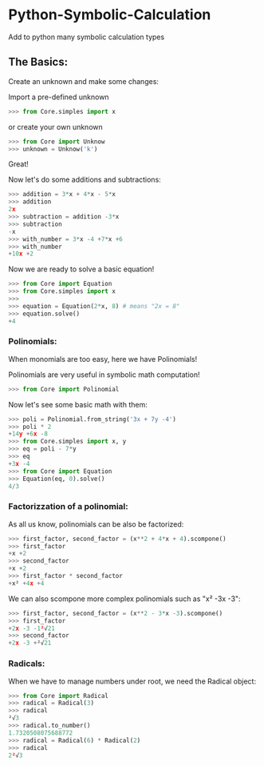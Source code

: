 # Python-Symbolic-Calculation
Add to python many symbolic calculation types

## The Basics:
Create an unknown and make some changes:

Import a pre-defined unknown 
``` python
>>> from Core.simples import x
```
or create your own unknown
``` python
>>> from Core import Unknow
>>> unknown = Unknow('k')
```
Great!

Now let's do some additions and subtractions:
``` python
>>> addition = 3*x + 4*x - 5*x
>>> addition
2x
>>> subtraction = addition -3*x
>>> subtraction
-x
>>> with_number = 3*x -4 +7*x +6
>>> with_number
+10x +2
```
Now we are ready to solve a basic equation!
``` python
>>> from Core import Equation
>>> from Core.simples import x
>>>
>>> equation = Equation(2*x, 8) # means "2x = 8"
>>> equation.solve()
+4
```

### Polinomials:
When monomials are too easy, here we have Polinomials!

Polinomials are very useful in symbolic math computation!
``` python
>>> from Core import Polinomial
```
Now let's see some basic math with them:
``` python
>>> poli = Polinomial.from_string('3x + 7y -4')
>>> poli * 2
+14y +6x -8
>>> from Core.simples import x, y
>>> eq = poli - 7*y
>>> eq
+3x -4
>>> from Core import Equation
>>> Equation(eq, 0).solve()
4/3
```
### Factorizzation of a polinomial:
As all us know, polinomials can be also be factorized:
``` python
>>> first_factor, second_factor = (x**2 + 4*x + 4).scompone()
>>> first_factor
+x +2
>>> second_factor 
+x +2
>>> first_factor * second_factor
+x² +4x +4
```
We can also scompone more complex polinomials such as "x² -3x -3":
``` python
>>> first_factor, second_factor = (x**2 - 3*x -3).scompone()
>>> first_factor
+2x -3 -1²√21
>>> second_factor
+2x -3 +²√21
```

### Radicals:
When we have to manage numbers under root, we need the Radical object:
``` python
>>> from Core import Radical
>>> radical = Radical(3)
>>> radical
²√3
>>> radical.to_number()
1.7320508075688772
>>> radical = Radical(6) * Radical(2)
>>> radical
2²√3
```
